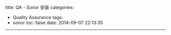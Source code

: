 title: QA - Sonor 安装
categories:
  - Quality Assurance
tags:
  - sonor
toc: false
date: 2014-09-07 22:13:35
---